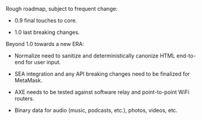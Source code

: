 Rough roadmap, subject to frequent change:

 - 0.9 final touches to core.

 - 1.0 last breaking changes.

Beyond 1.0 towards a new ERA:

 - Normalize need to sanitize and deterministically canonize HTML end-to-end for user input. 

 - SEA integration and any API breaking changes need to be finalized for MetaMask.

 - AXE needs to be tested against software relay and point-to-point WiFi routers.

 - Binary data for audio (music, podcasts, etc.), photos, videos, etc.